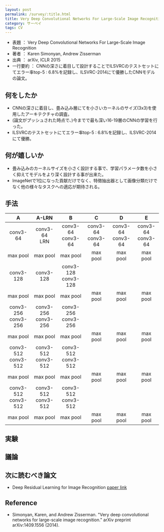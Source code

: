 ```yaml
---
layout: post
permalink: /survey/:title.html
title: Very Deep Convolutional Networks For Large-Scale Image Recognition
category: サーベイ
tags: CV
---
```

* 表題 ： Very Deep Convolutional Networks For Large-Scale Image Recognition
* 著者 ： Karen Simonyan, Andrew Zisserman
* 出典 ： arXiv, ICLR 2015
* 一行要約 ： CNNの深さに着目して設計することでILSVRCのテストセットにてエラー率top-5 : 6.8%を記録し、ILSVRC-2014にて優勝したCNNモデルの論文。
<!--more-->

## 何をしたか
* CNNの深さに着目し、畳み込み層にてを小さいカーネルのサイズ(3x3)を使用したアーキテクチャの調査。
* (論文がプッシュされた時点で、)今までで最も深い16-19層のCNNの学習を行った。
* ILSVRCのテストセットにてエラー率top-5 : 6.8%を記録し、ILSVRC-2014にて優勝。

## 何が嬉しいか
* 畳み込みのカーネルサイズを小さく設計する事で、学習パラメータ数を小さく抑えてモデルをより深く設計する事が出来た。
* ImageNetで1位になった貢献だけでなく、特徴抽出器として画像分類だけでなく他の様々なタスクへの適応が期待される。

## 手法

|            A           |          A-LRN         |            B           |           C          |           D          |           E          |
|:----------------------:|:----------------------:|:----------------------:|:--------------------:|:--------------------:|:--------------------:|
|        conv3-64        |     conv3-64<br>LRN    |  conv3-64<br>conv3-64  | conv3-64<br>conv3-64 | conv3-64<br>conv3-64 | conv3-64<br>conv3-64 |
|        max pool        |        max pool        |        max pool        |       max pool       |       max pool       |       max pool       |
|        conv3-128       |        conv3-128       | conv3-128<br>conv3-128 |                      |                      |                      |
|        max pool        |        max pool        |        max pool        |       max pool       |       max pool       |       max pool       |
| conv3-256<br>conv3-256 | conv3-256<br>conv3-256 | conv3-256<br>conv3-256 |                      |                      |                      |
|        max pool        |        max pool        |        max pool        |       max pool       |       max pool       |       max pool       |
| conv3-512<br>conv3-512 | conv3-512<br>conv3-512 | conv3-512<br>conv3-512 |                      |                      |                      |
|        max pool        |        max pool        |        max pool        |       max pool       |       max pool       |       max pool       |
| conv3-512<br>conv3-512 | conv3-512<br>conv3-512 | conv3-512<br>conv3-512 |                      |                      |                      |
|        max pool        |        max pool        |        max pool        |       max pool       |       max pool       |       max pool       |

## 実験

## 議論

## 次に読むべき論文
* Deep Residual Learning for Image Recognition [paper link](https://arxiv.org/abs/1512.03385)

## Reference
* Simonyan, Karen, and Andrew Zisserman. "Very deep convolutional networks for large-scale image recognition." arXiv preprint arXiv:1409.1556 (2014).